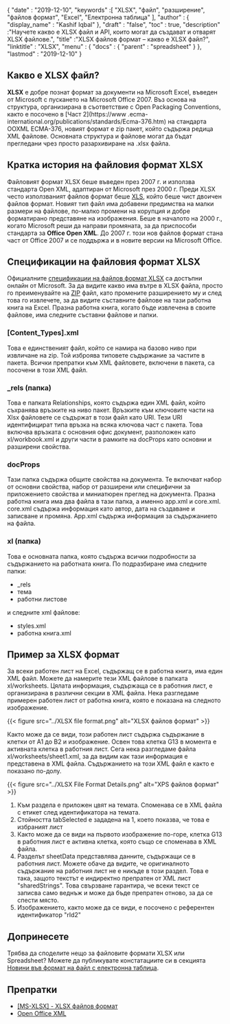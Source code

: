 {
  "date" : "2019-12-10",
  "keywords" :[ "XLSX", "файл", "разширение", "файлов формат", "Excel", "Електронна таблица" ],
  "author" : {
    "display_name" : "Kashif Iqbal"
},
  "draft" : "false",
  "toc" : true,
  "description" :"Научете какво е XLSX файл и API, които могат да създават и отварят XLSX файлове.",
  "title" :"XLSX файлов формат – какво е XLSX файл?",
  "linktitle" : "XLSX",
  "menu" : {
    "docs" : {
      "parent" : "spreadsheet"
}
},
  "lastmod" : "2019-12-10"
}

## Какво е XLSX файл?

**XLSX** е добре познат формат за документи на Microsoft Excel, въведен от Microsoft с пускането на Microsoft Office 2007. Въз основа на структура, организирана в съответствие с Open Packaging Conventions, както е посочено в [Част 2](https://www .ecma-international.org/publications/standards/Ecma-376.htm) на стандарта OOXML ECMA-376, новият формат е zip пакет, който съдържа редица XML файлове. Основната структура и файлове могат да бъдат прегледани чрез просто разархивиране на .xlsx файла.

## Кратка история на файловия формат XLSX

Файловият формат XLSX беше въведен през 2007 г. и използва стандарта Open XML, адаптиран от Microsoft през 2000 г. Преди XLSX често използваният файлов формат беше [XLS](/bg/spreadsheet/xls/), който беше чист двоичен файлов формат. Новият тип файл има добавени предимства на малки размери на файлове, по-малко промени на корупция и добре форматирано представяне на изображения. Беше в началото на 2000 г., когато Microsoft реши да направи промяната, за да приспособи стандарта за **Office Open XML**. До 2007 г. този нов файлов формат стана част от Office 2007 и се поддържа и в новите версии на Microsoft Office.

## Спецификации на файловия формат XLSX

Официалните [спецификации на файлов формат XLSX](https://learn.microsoft.com/en-us/openspecs/office_standards/ms-xlsx/2c5dee00-eff2-4b22-92b6-0738acd4475e) са достъпни онлайн от Microsoft. За да видите какво има вътре в XLSX файла, просто го преименувайте на [ZIP](/bg/compression/zip/) файл, като промените разширението му и след това го извлечете, за да видите съставните файлове на тази работна книга на Excel. Празна работна книга, когато бъде извлечена в своите файлове, има следните съставни файлове и папки.

### [Content_Types].xml ###

Това е единственият файл, който се намира на базово ниво при извличане на zip. Той изброява типовете съдържание за частите в пакета. Всички препратки към XML файловете, включени в пакета, са посочени в този XML файл.

### \_rels (папка) ###

Това е папката Relationships, която съдържа един XML файл, който съхранява връзките на ниво пакет. Връзките към ключовите части на Xlsx файловете се съдържат в този файл като URI. Тези URI идентифицират типа връзка на всяка ключова част с пакета. Това включва връзката с основния офис документ, разположен като xl/workbook.xml и други части в рамките на docProps като основни и разширени свойства.

### docProps ###

Тази папка съдържа общите свойства на документа. Те включват набор от основни свойства, набор от разширени или специфични за приложението свойства и миниатюрен преглед на документа. Празна работна книга има два файла в тази папка, а именно app.xml и core.xml. core.xml съдържа информация като автор, дата на създаване и записване и промяна. App.xml съдържа информация за съдържанието на файла.

### xl (папка) ###

Това е основната папка, която съдържа всички подробности за съдържанието на работната книга. По подразбиране има следните папки:

* \_rels
* тема
* работни листове

и следните xml файлове:

* styles.xml
* работна книга.xml

## Пример за XLSX формат ##


За всеки работен лист на Excel, съдържащ се в работна книга, има един XML файл. Можете да намерите тези XML файлове в папката xl/worksheets. Цялата информация, съдържаща се в работния лист, е организирана в различни секции в XML файла. Нека разгледаме примерен работен лист от работна книга, която е показана на следното изображение.

{{< figure src="../XLSX file format.png" alt="XLSX файлов формат" >}}

Както може да се види, този работен лист съдържа съдържание в клетки от A1 до B2 и изображение. Освен това клетка G13 в момента е активната клетка в работния лист. Сега нека разгледаме файла xl/worksheets/sheet1.xml, за да видим как тази информация е представена в XML файла. Съдържанието на този XML файл е както е показано по-долу.

{{< figure src="../XLSX File Format Details.png" alt="XPS файлов формат" >}}

1. Към раздела е приложен цвят на темата. Споменава се в XML файла с етикет<tabColor> след идентификатора на темата.
1. Стойността tabSelected е зададена на 1, което показва, че това е избраният лист
1. Както може да се види на първото изображение по-горе, клетка G13 в работния лист е активна клетка, която също се споменава в XML файла.
1. Разделът sheetData представлява данните, съдържащи се в работния лист. Можете обаче да видите, че оригиналното съдържание на работния лист не е никъде в този раздел. Това е така, защото текстът е индиректно препратен от XML лист "sharedStrings". Това свързване гарантира, че всеки текст се записва само веднъж и може да бъде препратен отново, за да се спести място.
1. Изображението, както може да се види, е посочено с референтен идентификатор "rId2"

## Допринесете

Трябва да споделите нещо за файловите формати XLSX или Spreadsheet? Можете да публикувате констатациите си в секцията [Новини във формат на файл с електронна таблица](https://news.fileformat.com/t/Spreadsheet).

## Препратки

* [[MS-XLSX] - XLSX файлов формат](https://learn.microsoft.com/en-us/openspecs/office_standards/ms-xlsx/2c5dee00-eff2-4b22-92b6-0738acd4475e)
* [Open Office XML](http://officeopenxml.com/anatomyofOOXML-xlsx.php)

